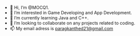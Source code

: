 - 👋 Hi, I’m @MOCQ1.
- 👀 I’m interested in Game Developing and App Development.
- 🌱 I’m currently learning Java and C++.
- 💞️ I’m looking to collaborate on any projects related to coding.
- 📫 My email adress is paragkanthed21@gmail.com

<!---
MOCQ1/MOCQ1 is a ✨ special ✨ repository because its `README.md` (this file) appears on your GitHub profile.
You can click the Preview link to take a look at your changes.
--->
